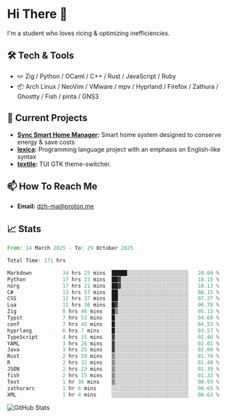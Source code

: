 # Hi There 👋
I'm a student who loves ricing & optimizing inefficiencies.
## 🛠️ Tech & Tools
- ✏️  Zig / Python / OCaml / C++ / Rust / JavaScript / Ruby
- 📦 Arch Linux / NeoVim / VMware / mpv / Hyprland / Firefox / Zathura / Ghostty / Fish / pinta / GNS3
## 🔭 Current Projects
- **[Sync Smart Home Manager](https://github.com/dzh-ma/sync):** Smart home system designed to conserve energy & save costs
- **[lexica](https://github.com/dzh-ma/lexica):** Programming language project with an emphasis on English-like syntax
- **[textile](https://github.com/dzh-ma/textile):** TUI GTK theme-switcher.
## 📫 How To Reach Me
- **Email:** [dzh-ma@proton.me](mailto:dzh-ma@proton.me)
## 📈 Stats
<!--START_SECTION:waka-->

```rust
From: 14 March 2025 - To: 29 October 2025

Total Time: 171 hrs

Markdown          34 hrs 25 mins  █████░░░░░░░░░░░░░░░░░░░░   20.09 %
Python            17 hrs 23 mins  ██▓░░░░░░░░░░░░░░░░░░░░░░   10.15 %
norg              17 hrs 21 mins  ██▓░░░░░░░░░░░░░░░░░░░░░░   10.13 %
C#                13 hrs 57 mins  ██░░░░░░░░░░░░░░░░░░░░░░░   08.15 %
CSS               12 hrs 37 mins  ██░░░░░░░░░░░░░░░░░░░░░░░   07.37 %
Lua               11 hrs 36 mins  █▓░░░░░░░░░░░░░░░░░░░░░░░   06.78 %
Zig               8 hrs 46 mins   █▒░░░░░░░░░░░░░░░░░░░░░░░   05.13 %
Typst             7 hrs 52 mins   █░░░░░░░░░░░░░░░░░░░░░░░░   04.60 %
conf              7 hrs 45 mins   █░░░░░░░░░░░░░░░░░░░░░░░░   04.53 %
hyprlang          6 hrs 7 mins    █░░░░░░░░░░░░░░░░░░░░░░░░   03.57 %
TypeScript        4 hrs 15 mins   ▓░░░░░░░░░░░░░░░░░░░░░░░░   02.48 %
YAML              3 hrs 26 mins   ▓░░░░░░░░░░░░░░░░░░░░░░░░   02.01 %
Java              3 hrs 25 mins   ▓░░░░░░░░░░░░░░░░░░░░░░░░   02.00 %
Rust              2 hrs 59 mins   ▒░░░░░░░░░░░░░░░░░░░░░░░░   01.74 %
R                 2 hrs 32 mins   ▒░░░░░░░░░░░░░░░░░░░░░░░░   01.48 %
JSON              2 hrs 23 mins   ▒░░░░░░░░░░░░░░░░░░░░░░░░   01.39 %
fish              2 hrs 15 mins   ▒░░░░░░░░░░░░░░░░░░░░░░░░   01.32 %
Text              1 hr 36 mins    ▒░░░░░░░░░░░░░░░░░░░░░░░░   00.93 %
zathurarc         1 hr 6 mins     ░░░░░░░░░░░░░░░░░░░░░░░░░   00.65 %
XML               1 hr 4 mins     ░░░░░░░░░░░░░░░░░░░░░░░░░   00.63 %
```

<!--END_SECTION:waka-->

![GitHub Stats](https://github-readme-stats.vercel.app/api?username=dzh-ma&show_icons=true&theme=transparent)
